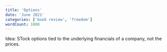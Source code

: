 ```yaml
---
title: 'Options'
date: 'June 2021'
categories: ['book review', 'freedom']
wordCount: 1000
---
```


Idea: STock options tied to the underlying financials of a company, not the prices.